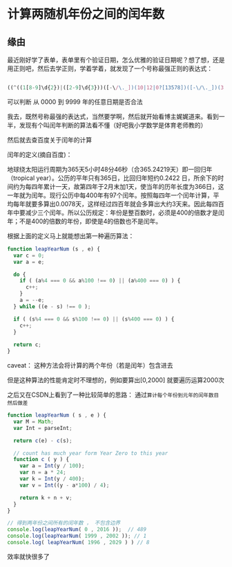 # 计算两随机年份之间的闰年数

## 缘由

最近刚好学了表单，表单里有个验证日期，怎么优雅的验证日期呢？想了想，还是用正则吧，然后去学正则，学着学着，就发现了一个号称最强正则的表达式：


```javascript

((^((1[8-9]\d{2})|([2-9]\d{3}))([-\/\._])(10|12|0?[13578])([-\/\._])(3[01]|[12][0-9]|0?[1-9])$)|(^((1[8-9]\d{2})|([2-9]\d{3}))([-\/\._])(11|0?[469])([-\/\._])(30|[12][0-9]|0?[1-9])$)|(^((1[8-9]\d{2})|([2-9]\d{3}))([-\/\._])(0?2)([-\/\._])(2[0-8]|1[0-9]|0?[1-9])$)|(^([2468][048]00)([-\/\._])(0?2)([-\/\._])(29)$)|(^([3579][26]00)([-\/\._])(0?2)([-\/\._])(29)$)|(^([1][89][0][48])([-\/\._])(0?2)([-\/\._])(29)$)|(^([2-9][0-9][0][48])([-\/\._])(0?2)([-\/\._])(29)$)|(^([1][89][2468][048])([-\/\._])(0?2)([-\/\._])(29)$)|(^([2-9][0-9][2468][048])([-\/\._])(0?2)([-\/\._])(29)$)|(^([1][89][13579][26])([-\/\._])(0?2)([-\/\._])(29)$)|(^([2-9][0-9][13579][26])([-\/\._])(0?2)([-\/\._])(29)$))

```

可以判断 从 0000 到 9999 年的任意日期是否合法

我去，既然号称最强的表达式，当然要学啊，然后就开始看博主娓娓道来。看到一半，发现有个叫闰年判断的算法看不懂（好吧我小学数学是体育老师教的）

然后就去查百度关于闰年的计算

闰年的定义(摘自百度)：

地球绕太阳运行周期为365天5小时48分46秒（合365.24219天）即一回归年（tropical year）。公历的平年只有365日，比回归年短约0.2422 日，所余下的时间约为每四年累计一天，故第四年于2月末加1天，使当年的历年长度为366日，这一年就为闰年。现行公历中每400年有97个闰年。按照每四年一个闰年计算，平均每年就要多算出0.0078天，这样经过四百年就会多算出大约3天来。因此每四百年中要减少三个闰年。所以公历规定：年份是整百数时，必须是400的倍数才是闰年；不是400的倍数的年份，即使是4的倍数也不是闰年。

根据上面的定义马上就能想出第一种遍历算法：

```javascript
function leapYearNum (s , e) {
  var c = 0;
  var a = e;

  do {
    if ( (a%4 === 0 && a%100 !== 0) || (a%400 === 0) ) {
      c++;
    }
    a = --e;
  } while ((e - s) !== 0 );

  if ( (s%4 === 0 && s%100 !== 0) || (s%400 === 0) ) {
    c++;
  }
  
  return c;
}
```

caveat： 这种方法会将计算的两个年份（若是闰年）包含进去

但是这种算法的性能肯定时不理想的，例如要算出[0,2000] 就要遍历运算2000次

之后又在CSDN上看到了一种比较简单的思路：
通过`算计每个年份到元年的闰年数目 然后做差`

```javascript
function leapYearNum ( s , e ) {
  var M = Math;
  var Int = parseInt;

  return c(e) - c(s);

  // count has much year form Year Zero to this year 
  function c ( y ) {
    var a = Int(y / 100);  
    var n = a * 24;        
    var k = Int(y / 400);
    var v = Int((y - a*100) / 4);

    return k + n + v;
  }
}

// 得到两年份之间所有的闰年数 ， 不包含边界
console.log(leapYearNum( 0 , 2016 ));  // 489
console.log(leapYearNum( 1999 , 2002 )); // 1 
console.log( leapYearNum( 1996 , 2029 ) ) // 8

```

效率就快很多了